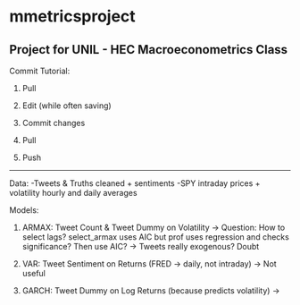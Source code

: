 # mmetricsproject
Project for UNIL - HEC Macroeconometrics Class
--------------------

Commit Tutorial:

1) Pull

2) Edit (while often saving)

3) Commit changes

4) Pull

5) Push

--------------------

Data: 
-Tweets & Truths cleaned + sentiments
-SPY intraday prices + volatility hourly and daily averages

Models:

1) ARMAX: Tweet Count & Tweet Dummy on Volatility 
-> Question: How to select lags? select_armax uses AIC but prof uses regression and checks significance? Then use AIC?
-> Tweets really exogenous? Doubt

3) VAR: Tweet Sentiment on Returns (FRED -> daily, not intraday)
-> Not useful 

5) GARCH: Tweet Dummy on Log Returns (because predicts volatility)
->





